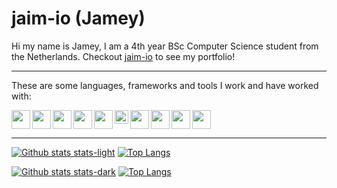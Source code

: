 # jaim-io (Jamey)

Hi my name is Jamey, I am a 4th year BSc Computer Science student from the Netherlands.
Checkout [jaim-io](https://jaim-io.vercel.app/) to see my portfolio!

--- 
<p> These are some languages, frameworks and tools I work and have worked with: </p>

<img align="left" alt="" width="30px" src="https://static.cdnlogo.com/logos/c/27/c.svg" />
<img align="left" alt="" width="30px" src="https://upload.wikimedia.org/wikipedia/commons/c/c3/Python-logo-notext.svg" />
<img align="left" alt="" width="30px" src="https://upload.wikimedia.org/wikipedia/commons/9/99/Unofficial_JavaScript_logo_2.svg" />
<img align="left" alt="" width="30px" src="https://upload.wikimedia.org/wikipedia/commons/4/4c/Typescript_logo_2020.svg" />
<img align="left" alt="" width="30px" src="https://upload.wikimedia.org/wikipedia/commons/6/61/HTML5_logo_and_wordmark.svg" />
<img align="left" alt="" width="22px" src="https://upload.wikimedia.org/wikipedia/commons/d/d5/CSS3_logo_and_wordmark.svg" />

<img align="left" alt="" width="30px" src="https://upload.wikimedia.org/wikipedia/commons/9/9a/Visual_Studio_Code_1.35_icon.svg" />
<img align="left" alt="" width="30px" src="https://upload.wikimedia.org/wikipedia/commons/6/6e/JetBrains_Rider_Icon.svg" />
<img align="left" alt="" width="30px" src="https://upload.wikimedia.org/wikipedia/commons/3/3f/Git_icon.svg" />
<img alt="" height="30px" src="https://upload.wikimedia.org/wikipedia/en/f/f4/Docker_logo.svg" />

---

[![Github stats stats-light](https://github-readme-stats.vercel.app/api?username=jaim-io&hide=stars&count_private=true&show_icons=true&hide_border=true&theme=default#gh-light-mode-only)](https://github-readme-stats.vercel.app/api?username=jaim-io&hide=stars&count_private=true&show_icons=true&hide_border=true&theme=default#gh-light-mode-only) [![Top Langs](https://github-readme-stats.vercel.app/api/top-langs/?username=jaim-io&layout=compact&hide_border=true&theme=default#gh-light-mode-only)](https://github-readme-stats.vercel.app/api/top-langs/?username=jaim-io&layout=compact&hide_border=true&theme=default#gh-light-mode-only)

[![Github stats stats-dark](https://github-readme-stats.vercel.app/api?username=jaim-io&hide=stars&count_private=true&show_icons=true&hide_border=true&theme=github_dark#gh-dark-mode-only)](https://github-readme-stats.vercel.app/api?username=jaim-io&hide=stars&count_private=true&show_icons=true&hide_border=true&theme=github_dark#gh-dark-mode-only) [![Top Langs](https://github-readme-stats.vercel.app/api/top-langs/?username=jaim-io&layout=compact&hide_border=true&theme=github_dark#gh-dark-mode-only)](https://github-readme-stats.vercel.app/api/top-langs/?username=jaim-io&layout=compact&hide_border=true&theme=github_dark#gh-dark-mode-only)
